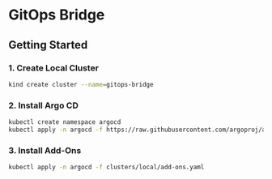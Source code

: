 # GitOps Bridge

## Getting Started

### 1. Create Local Cluster

```bash
kind create cluster --name=gitops-bridge
```

### 2. Install Argo CD

```bash
kubectl create namespace argocd
kubectl apply -n argocd -f https://raw.githubusercontent.com/argoproj/argo-cd/stable/manifests/install.yaml
```

### 3. Install Add-Ons

```bash
kubectl apply -n argocd -f clusters/local/add-ons.yaml
```

